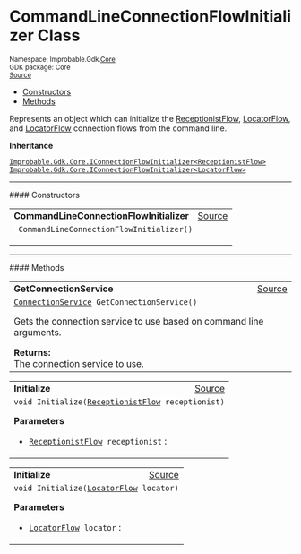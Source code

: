 
# CommandLineConnectionFlowInitializer Class
<sup>
Namespace: Improbable.Gdk.<a href="{{urlRoot}}/api/core-index">Core</a><br/>
GDK package: Core<br/>
<a href="https://www.github.com/spatialos/gdk-for-unity/blob/0.3.3/workers/unity/Packages/io.improbable.gdk.core/Worker/ConnectionHandlers/ConnectionFlowInitializers.cs/#L24">Source</a>
<style>
a code {
                    padding: 0em 0.25em!important;
}
code {
                    background-color: #ffffff!important;
}
</style>
</sup>
<nav id="pageToc" class="page-toc"><ul><li><a href="#constructors">Constructors</a>
<li><a href="#methods">Methods</a>
</ul></nav>

</p>



<p>Represents an object which can initialize the <a href="{{urlRoot}}/api/core/receptionist-flow">ReceptionistFlow</a>, <a href="{{urlRoot}}/api/core/locator-flow">LocatorFlow</a>, and <a href="{{urlRoot}}/api/core/locator-flow">LocatorFlow</a> connection flows from the command line. </p>



</p>

<b>Inheritance</b>

<code><a href="{{urlRoot}}/api/core/i-connection-flow-initializer">Improbable.Gdk.Core.IConnectionFlowInitializer&lt;ReceptionistFlow&gt;</a></code>
<code><a href="{{urlRoot}}/api/core/i-connection-flow-initializer">Improbable.Gdk.Core.IConnectionFlowInitializer&lt;LocatorFlow&gt;</a></code>










</p>
<hr style="width:100%; border-top-color:#d8d8d8" />
#### Constructors


</p>




<table width="100%">
    <tr>
        <td style="border-right:none"><a id="commandlineconnectionflowinitializer"></a><b>CommandLineConnectionFlowInitializer</b></td>
        <td style="border-left:none; text-align:right"><a href="https://www.github.com/spatialos/gdk-for-unity/blob/0.3.3/workers/unity/Packages/io.improbable.gdk.core/Worker/ConnectionHandlers/ConnectionFlowInitializers.cs/#L28">Source</a></td>
    </tr>
    <tr>
        <td colspan="2">
<code> CommandLineConnectionFlowInitializer()</code></p>






</td>
    </tr>
</table>




</p>
<hr style="width:100%; border-top-color:#d8d8d8" />
#### Methods


</p>




<table width="100%">
    <tr>
        <td style="border-right:none"><a id="getconnectionservice"></a><b>GetConnectionService</b></td>
        <td style="border-left:none; text-align:right"><a href="https://www.github.com/spatialos/gdk-for-unity/blob/0.3.3/workers/unity/Packages/io.improbable.gdk.core/Worker/ConnectionHandlers/ConnectionFlowInitializers.cs/#L42">Source</a></td>
    </tr>
    <tr>
        <td colspan="2">
<code><a href="{{urlRoot}}/api/core/connection-service">ConnectionService</a> GetConnectionService()</code></p>
Gets the connection service to use based on command line arguments. 
</p><b>Returns:</b></br>The connection service to use.




</td>
    </tr>
</table>


<table width="100%">
    <tr>
        <td style="border-right:none"><a id="initialize-receptionistflow"></a><b>Initialize</b></td>
        <td style="border-left:none; text-align:right"><a href="https://www.github.com/spatialos/gdk-for-unity/blob/0.3.3/workers/unity/Packages/io.improbable.gdk.core/Worker/ConnectionHandlers/ConnectionFlowInitializers.cs/#L52">Source</a></td>
    </tr>
    <tr>
        <td colspan="2">
<code>void Initialize(<a href="{{urlRoot}}/api/core/receptionist-flow">ReceptionistFlow</a> receptionist)</code></p>



</p>

<b>Parameters</b>

<ul>
<li><code><a href="{{urlRoot}}/api/core/receptionist-flow">ReceptionistFlow</a> receptionist</code> : </li>
</ul>





</td>
    </tr>
</table>


<table width="100%">
    <tr>
        <td style="border-right:none"><a id="initialize-locatorflow"></a><b>Initialize</b></td>
        <td style="border-left:none; text-align:right"><a href="https://www.github.com/spatialos/gdk-for-unity/blob/0.3.3/workers/unity/Packages/io.improbable.gdk.core/Worker/ConnectionHandlers/ConnectionFlowInitializers.cs/#L61">Source</a></td>
    </tr>
    <tr>
        <td colspan="2">
<code>void Initialize(<a href="{{urlRoot}}/api/core/locator-flow">LocatorFlow</a> locator)</code></p>



</p>

<b>Parameters</b>

<ul>
<li><code><a href="{{urlRoot}}/api/core/locator-flow">LocatorFlow</a> locator</code> : </li>
</ul>





</td>
    </tr>
</table>





